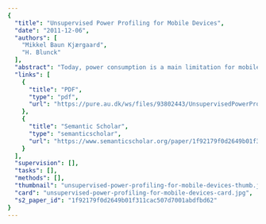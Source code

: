 ```yaml
---
{
  "title": "Unsupervised Power Profiling for Mobile Devices",
  "date": "2011-12-06",
  "authors": [
    "Mikkel Baun Kjærgaard",
    "H. Blunck"
  ],
  "abstract": "Today, power consumption is a main limitation for mobile phones. To minimize the power consumption of popular and traditionally power-hungry location-based services requires knowledge of how individual phone features consume power, so that those features can be utilized intelligently for optimal power savings while at the same time maintaining good quality of service. This paper proposes an unsupervised API-level method for power profiling mobile phones based on genetic algorithms. The method enables accurate profiling of the power consumption of devices and thereby provides the information needed by methods that aim to minimize the power consumption of location-based and other services.",
  "links": [
    {
      "title": "PDF",
      "type": "pdf",
      "url": "https://pure.au.dk/ws/files/93802443/UnsupervisedPowerProfilingforMobileDevices.pdf"
    },
    {
      "title": "Semantic Scholar",
      "type": "semanticscholar",
      "url": "https://www.semanticscholar.org/paper/1f92179f0d2649b01f311cac507d7001abdfbd62"
    }
  ],
  "supervision": [],
  "tasks": [],
  "methods": [],
  "thumbnail": "unsupervised-power-profiling-for-mobile-devices-thumb.jpg",
  "card": "unsupervised-power-profiling-for-mobile-devices-card.jpg",
  "s2_paper_id": "1f92179f0d2649b01f311cac507d7001abdfbd62"
}
---
```


